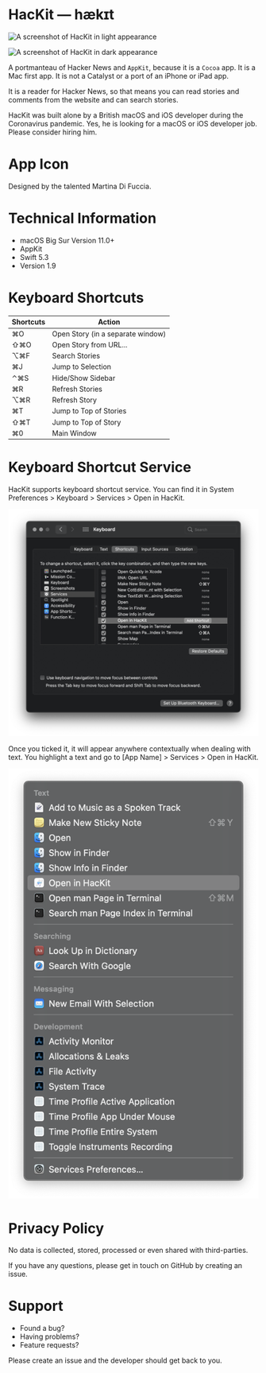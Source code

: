 # HacKit — hækɪt

![A screenshot of HacKit in light appearance](HacKit_Light.png)

![A screenshot of HacKit in dark appearance](HacKit_Dark.png)

A portmanteau of Hacker News and `AppKit`, because it is a `Cocoa` app. It is a Mac first app. It is not a Catalyst or a port of an iPhone or iPad app.

It is a reader for Hacker News, so that means you can read stories and comments from the website and can search stories.

HacKit was built alone by a British macOS and iOS developer during the Coronavirus pandemic. Yes, he is looking for a macOS or iOS developer job. Please consider hiring him.

# App Icon
Designed by the talented Martina Di Fuccia.

# Technical Information
* macOS Big Sur Version 11.0+
* AppKit
* Swift 5.3
* Version 1.9

# Keyboard Shortcuts
| Shortcuts | Action |
| ----------- | ----------- |
| ⌘O | Open Story (in a separate window) |
| ⇧⌘O | Open Story from URL... |
| ⌥⌘F | Search Stories |
| ⌘J | Jump to Selection |
| ⌃⌘S | Hide/Show Sidebar |
| ⌘R | Refresh Stories |
| ⌥⌘R | Refresh Story |
| ⌘T | Jump to Top of Stories |
| ⇧⌘T | Jump to Top of Story |
| ⌘0 | Main Window |

# Keyboard Shortcut Service
HacKit supports keyboard shortcut service. You can find it in System Preferences > Keyboard > Services > Open in HacKit.

![A screenshot of HacKit in light appearance](System_Preferences.png)

Once you ticked it, it will appear anywhere contextually when dealing with text. You highlight a text and go to [App Name] > Services > Open in HacKit.

![A screenshot of HacKit in light appearance](Services_Menu.png)

# Privacy Policy
No data is collected, stored, processed or even shared with third-parties.

If you have any questions, please get in touch on GitHub by creating an issue.

# Support
* Found a bug?
* Having problems?
* Feature requests?

Please create an issue and the developer should get back to you.